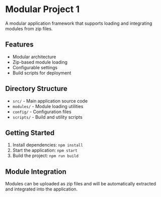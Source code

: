 # Modular Project 1

A modular application framework that supports loading and integrating modules from zip files.

## Features

- Modular architecture
- Zip-based module loading
- Configurable settings
- Build scripts for deployment

## Directory Structure

- `src/` - Main application source code
- `modules/` - Module loading utilities
- `config/` - Configuration files
- `scripts/` - Build and utility scripts

## Getting Started

1. Install dependencies: `npm install`
2. Start the application: `npm start`
3. Build the project: `npm run build`

## Module Integration

Modules can be uploaded as zip files and will be automatically extracted and integrated into the application.